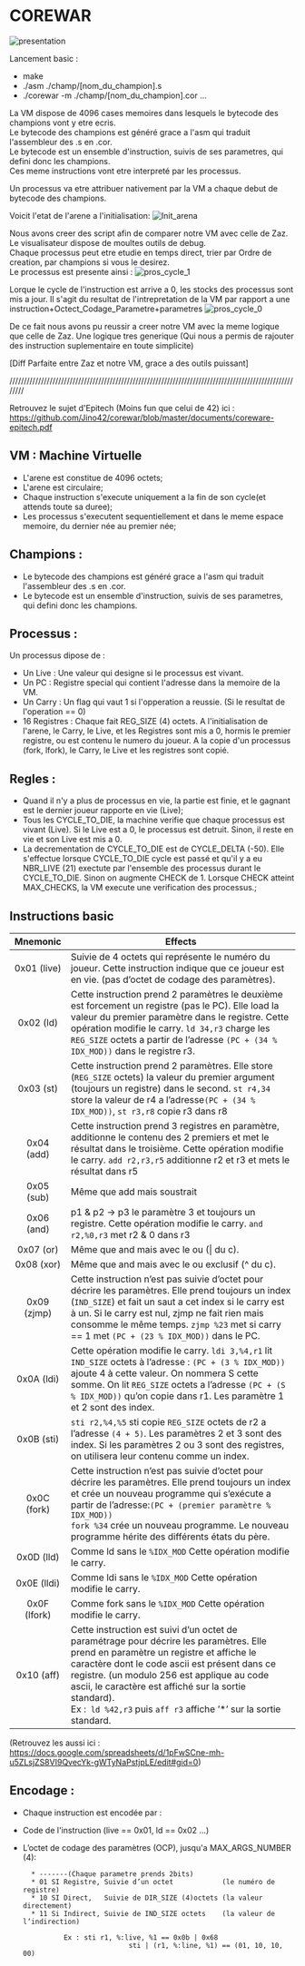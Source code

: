 COREWAR
===

![presentation](https://github.com/Jino42/corewar/blob/master/pic/presentation.png)

Lancement basic :
- make
- ./asm ./champ/[nom_du_champion].s
- ./corewar -m ./champ/[nom_du_champion].cor ...

La VM dispose de 4096 cases memoires dans lesquels le bytecode des champions vont y etre ecris.<br/>
Le bytecode des champions est généré grace a l'asm qui traduit l'assembleur des .s en .cor.<br/>
Le bytecode est un ensemble d'instruction, suivis de ses parametres, qui defini donc les champions.<br/>
Ces meme instructions vont etre interpreté par les processus.<br/>

Un processus va etre attribuer nativement par la VM a chaque debut de bytecode des champions.<br/>

Voicit l'etat de l'arene a l'initialisation:
![Init_arena](https://github.com/Jino42/corewar/blob/master/pic/init_arena.png)

Nous avons creer des script afin de comparer notre VM avec celle de Zaz.<br/>
Le visualisateur dispose de moultes outils de debug.<br/>
Chaque processus peut etre etudie en temps direct, trier par Ordre de creation, par champions si vous le desirez.<br/>
Le processus est presente ainsi :
![pros_cycle_1](https://github.com/Jino42/corewar/blob/master/pic/pros_cycle_1.png)

Lorque le cycle de l'instruction est arrive a 0, les stocks des processus sont mis a jour. Il s'agit du resultat de l'intrepretation de la VM par rapport a une instruction+Octect_Codage_Parametre+parametres
![pros_cycle_0](https://github.com/Jino42/corewar/blob/master/pic/proce_cycle_0.png)

De ce fait nous avons pu reussir a creer notre VM avec la meme logique que celle de Zaz. Une logique tres generique (Qui nous a permis de rajouter des instruction suplementaire en toute simplicite)<br/>

[Diff Parfaite entre Zaz et notre VM, grace a des outils puissant]

//////////////////////////////////////////////////////////////////////////////////////////////////////// <br/>

Retrouvez le sujet d'Epitech (Moins fun que celui de 42) ici : https://github.com/Jino42/corewar/blob/master/documents/coreware-epitech.pdf

VM : Machine Virtuelle
-
- L'arene est constitue de 4096 octets;
- L'arene est circulaire;
- Chaque instruction s'execute uniquement a la fin de son cycle(et attends toute sa duree);
- Les processus s'executent sequentiellement et dans le meme espace memoire, du dernier née au premier née;

Champions :
-
- Le bytecode des champions est généré grace a l'asm qui traduit l'assembleur des .s en .cor.
- Le bytecode est un ensemble d'instruction, suivis de ses parametres, qui defini donc les champions.

Processus :
-
Un processus dipose de :<br/>
- Un Live : Une valeur qui designe si le processus est vivant.
- Un PC : Registre special qui contient l'adresse dans la memoire de la VM.<br/>
- Un Carry : Un flag qui vaut 1 si l'opperation a reussie. (Si le resultat de l'operation == 0)<br/>
- 16 Registres : Chaque fait REG_SIZE (4) octets. A l'initialisation de l'arene, le Carry, le Live, et les Registres sont mis a 0, hormis le premier registre, ou est contenu le numero du joueur. A la copie d'un processus (fork, lfork), le Carry, le Live et les registres sont copié.

Regles :
-
- Quand il n'y a plus de processus en vie, la partie est finie, et le gagnant est le dernier joueur rapporte en vie (Live);
- Tous les CYCLE_TO_DIE, la machine verifie que chaque processus est vivant (Live). Si le Live est a 0, le processus est detruit. Sinon, il reste en vie et son Live est mis a 0.
- La decrementation de CYCLE_TO_DIE est de CYCLE_DELTA (-50). Elle s'effectue lorsque CYCLE_TO_DIE cycle est passé et qu'il y a eu NBR_LIVE (21) exectute par l'ensemble des processus durant le CYCLE_TO_DIE. Sinon on augmente CHECK de 1. Lorsque CHECK atteint MAX_CHECKS, la VM execute une verification des processus.;

Instructions basic
-

| Mnemonic |                               Effects                        |
|:----------:| ----------------------------------------------------------- |
| 0x01 (live)|Suivie de 4 octets qui représente le numéro du joueur. Cette instruction indique que ce joueur est en vie. (pas d’octet de codage des paramètres).                                    |
|0x02 (ld)|Cette instruction prend 2 paramètres le deuxième est forcement un registre (pas le PC). Elle load la valeur du premier paramètre dans le registre. Cette opération modifie le carry. ``ld 34,r3`` charge les `REG_SIZE` octets a partir de l’adresse `(PC + (34 % IDX_MOD))` dans le registre r3.|
|0x03 (st)|Cette instruction prend 2 paramètres. Elle store (`REG_SIZE` octets) la valeur du premier argument (toujours un registre) dans le second. `st r4,34` store la valeur de r4 a l’adresse`(PC + (34 % IDX_MOD))`, `st r3,r8` copie r3 dans r8|
|0x04 (add)|Cette instruction prend 3 registres en paramètre, additionne le contenu des 2 premiers et met le résultat dans le troisième. Cette opération modifie le carry. `add r2,r3,r5` additionne r2 et r3 et mets le résultat dans r5|
|0x05 (sub)|Même que add mais soustrait|
|0x06 (and)|p1 & p2 -> p3 le paramètre 3 et toujours un registre. Cette opération modifie le carry. `and r2,%0,r3` met r2 & 0 dans r3|
|0x07 (or)|Même que and mais avec le ou (&#124; du c).|
|0x08 (xor)|Même que and mais avec le ou exclusif (^ du c).|
|0x09 (zjmp)|Cette instruction n’est pas suivie d’octet pour décrire les paramètres. Elle prend toujours un index (`IND_SIZE`) et fait un saut a cet index si le carry est à un. Si le carry est nul, zjmp ne fait rien mais consomme le même temps. `zjmp %23` met si carry == 1 met `(PC + (23 % IDX_MOD))` dans le PC.|
|0x0A (ldi)|Cette opération modifie le carry. `ldi 3,%4,r1` lit `IND_SIZE` octets à l’adresse : `(PC + (3 % IDX_MOD))` ajoute 4 à cette valeur. On nommera S cette somme. On lit `REG_SIZE` octets a l’adresse `(PC + (S % IDX_MOD))` qu’on copie dans r1. Les paramètre 1 et 2 sont des index.|
|0x0B (sti)|`sti r2,%4,%5` sti copie `REG_SIZE` octets de r2 a l’adresse `(4 + 5)`. Les paramètres 2 et 3 sont des index. Si les paramètres 2 ou 3 sont des registres, on utilisera leur contenu comme un index.|
0x0C (fork)|Cette instruction n’est pas suivie d’octet pour décrire les paramètres. Elle prend toujours un index et crée un nouveau programme qui s’exécute a partir de l’adresse:`(PC + (premier paramètre % IDX_MOD))`<br>`fork %34` crée un nouveau programme. Le nouveau programme hérite des différents états du père.|
0x0D (lld)|Comme ld sans le `%IDX_MOD` Cette opération modifie le carry.|
0x0E (lldi)|Comme ldi sans le `%IDX_MOD` Cette opération modifie le carry.|
0x0F (lfork)|Comme fork sans le `%IDX_MOD` Cette opération modifie le carry.|
0x10 (aff)|Cette instruction est suivi d’un octet de paramétrage pour décrire les paramètres. Elle prend en paramètre un registre et affiche le caractère dont le code ascii est présent dans ce registre. (un modulo 256 est applique au code ascii, le caractère est affiché sur la sortie standard).<br>Ex :` ld %42,r3` puis `aff r3` affiche ’*’ sur la sortie standard.|

(Retrouvez les aussi ici : https://docs.google.com/spreadsheets/d/1pFwSCne-mh-u5ZLsjZS8VI9QvecYk-gWTyNaPstjpLE/edit#gid=0)

Encodage :
-
- Chaque instruction est encodée par :
- Code de l'instruction (live == 0x01, ld == 0x02 ...)
- L’octet de codage des paramètres (OCP), jusqu'a MAX_ARGS_NUMBER (4):<br/>

		* -------(Chaque parametre prends 2bits)
		* 01 SI Registre, Suivie d’un octet            (le numéro de registre)
		* 10 SI Direct,   Suivie de DIR_SIZE (4)octets (la valeur directement)
		* 11 Si Indirect, Suivie de IND_SIZE octets    (la valeur de l’indirection)

				Ex : sti r1, %:live, %1 == 0x0b | 0x68
							    sti | (r1, %:line, %1) == (01, 10, 10, 00)
